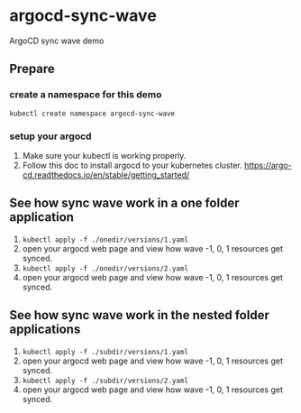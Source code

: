 # argocd-sync-wave

ArgoCD sync wave demo

## Prepare

### create a namespace for this demo

`kubectl create namespace argocd-sync-wave`

### setup your argocd

1. Make sure your kubectl is working properly.
2. Follow this doc to install argocd to your kubernetes cluster.
   https://argo-cd.readthedocs.io/en/stable/getting_started/

## See how sync wave work in a one folder application

1. `kubectl apply -f ./onedir/versions/1.yaml`
2. open your argocd web page and view how wave -1, 0, 1 resources get synced.
3. `kubectl apply -f ./onedir/versions/2.yaml`
4. open your argocd web page and view how wave -1, 0, 1 resources get synced.

## See how sync wave work in the nested folder applications

1. `kubectl apply -f ./subdir/versions/1.yaml`
2. open your argocd web page and view how wave -1, 0, 1 resources get synced.
3. `kubectl apply -f ./subdir/versions/2.yaml`
4. open your argocd web page and view how wave -1, 0, 1 resources get synced.

